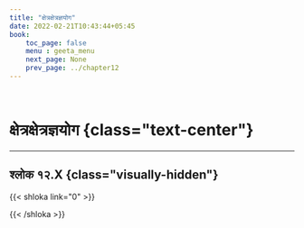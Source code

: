 ```yaml
---
title: "क्षेत्रक्षेत्रज्ञयोग"
date: 2022-02-21T10:43:44+05:45
book:
    toc_page: false
    menu : geeta_menu
    next_page: None
    prev_page: ../chapter12
---
```


<br/>

# क्षेत्रक्षेत्रज्ञयोग {class="text-center"}

---

## श्लोक १२.X {class="visually-hidden"}

{{< shloka  link="0" >}}

{{< /shloka >}}